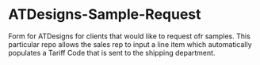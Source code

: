 # ATDesigns-Sample-Request
Form for ATDesigns for clients that would like to request ofr samples. This particular repo allows the sales rep to input a line item which automatically populates a Tariff Code that is sent to the shipping department.
